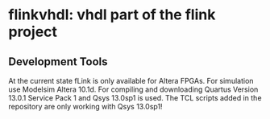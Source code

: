 flinkvhdl: vhdl part of the flink project
=========


Development Tools
-----------------

At the current state fLink is only available for Altera FPGAs.
For simulation use Modelsim Altera 10.1d.
For compiling and downloading Quartus Version 13.0.1 Service Pack 1 and Qsys 13.0sp1 is used.
The TCL scripts added in the repository are only working with Qsys 13.0sp1!
